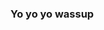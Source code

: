 ### Yo yo yo wassup

<!--
**Superdude11235/Superdude11235** is a ✨ _special_ ✨ repository because its `README.md` (this file) appears on your GitHub profile.

Here are some ideas to get you started:

- 🔭 I’m currently working on ur mom
- 🌱 I’m currently learning ur mom
- 👯 I’m looking to collaborate on ur mom
- 🤔 I’m looking for help with ur mom
- 💬 Ask me about ur mom
- 📫 How to reach me: ur mom
- 😄 Pronouns: ur mom
- ⚡ Fun fact: I like trains
-->
